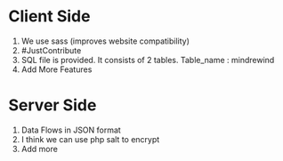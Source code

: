 # Client Side
1. We use sass (improves website compatibility)
2. #JustContribute
3. SQL file is provided. It consists of 2 tables. Table_name : mindrewind
4. Add More Features

# Server Side
1. Data Flows in JSON format
2. I think we can use php salt to encrypt
3. Add more

